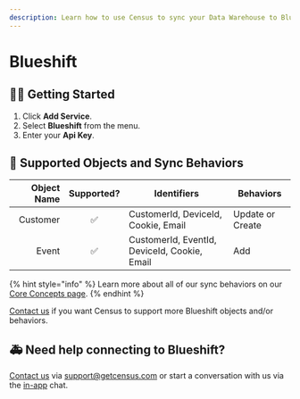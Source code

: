 ```yaml
---
description: Learn how to use Census to sync your Data Warehouse to Blueshift.
---
```


# Blueshift

## 🏃‍♀️ Getting Started

1. Click **Add Service**.
2. Select **Blueshift** from the menu.
3. Enter your **Api Key**.

## 🔀 Supported Objects and Sync Behaviors <a href="#supported-objects-and-sync-behaviors" id="supported-objects-and-sync-behaviors"></a>

| **Object Name** | **Supported?** | **Identifiers**  | **Behaviors**    |
| --------------: | :------------: | ---------------- |------------------|
| Customer | ✅ | CustomerId, DeviceId, Cookie, Email | Update or Create |
| Event | ✅ | CustomerId, EventId, DeviceId, Cookie, Email | Add              |

{% hint style="info" %}
Learn more about all of our sync behaviors on our [Core Concepts page](../basics/core-concept/#the-different-sync-behaviors).
{% endhint %}

[Contact us](mailto:support@getcensus.com) if you want Census to support more Blueshift objects and/or behaviors.

## 🚑 Need help connecting to Blueshift?

[Contact us](mailto:support@getcensus.com) via support@getcensus.com or start a conversation with us via the [in-app](https://app.getcensus.com) chat.
